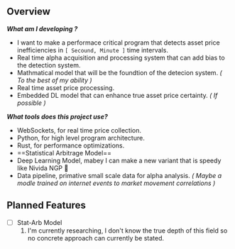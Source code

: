 ## Overview

***What am I developing ?***
+ I want to make a performace critical program that detects asset price inefficiencies in `[ Secound, Minute ]` time intervals.
+ Real time alpha acquisition and processing system that can add bias to the detection system.
+ Mathmatical model that will be the foundtion of the detecion system. *( To the best of my ability )*
+ Real time asset price processing.
+ Embedded DL model that can enhance true asset price certainty. *( If possible )*

***What tools does this project use?***
+ WebSockets, for real time price collection.
+ Python, for high level program architecture.
+ Rust, for performance optimizations.
+ ==Statistical Arbitrage Model==
+ Deep Learning Model, mabey I can make a new variant that is speedy like Nivida NGP 🧠
+ Data pipeline, primative small scale data for alpha analysis. *( Maybe a modle trained on internet events to market movement correlations )*


## Planned Features

+ [ ] Stat-Arb Model
  1. I'm currently researching, I don't know the true depth of this field so no concrete approach can currently be stated.
